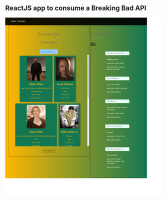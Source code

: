 ## ReactJS app to consume a Breaking Bad API 

![HomePage](/assets/images/homepage.png "Homepage demo")
